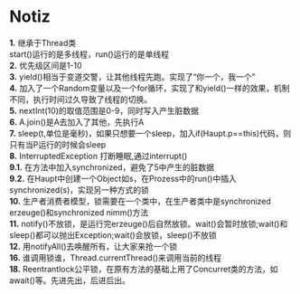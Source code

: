 Notiz
==========

**1.** 继承于Thread类  
    start()运行的是多线程，run()运行的是单线程  
**2.** 优先级区间是1-10  
**3.** yield()相当于变道交警，让其他线程先跑。实现了“你一个，我一个”  
**4.** 加入了一个Random变量以及一个for循环，实现了和yield()一样的效果，机制不同，执行时间过久导致了线程的切换。  
**5.** nextInt(10)的取值范围是0-9，同时写入产生脏数据  
**6.** A.join()是A去加入了其他，先执行A  
**7.** sleep(t,单位是毫秒)，如果只想要一个sleep，加入if(Haupt.p==this)代码，则只有当P运行的时候会sleep  
**8.** InterruptedException 打断睡眠,通过interrupt()  
**9.1.** 在方法中加入synchronized，避免了5中产生的脏数据  
**9.2.** 在Haupt中创建一个Object如s，在Prozess中的run()中插入synchronized(s)，实现另一种方式的锁  
**10.** 生产者消费者模型，锁需要在一个类中，在生产者类中是synchronized erzeuge()和synchronized nimm()方法  
**11.** notify()不放锁，是运行完erzeuge()后自然放锁。wait()会暂时放锁;wait()和sleep()都可以抛出Exception;wait()会放锁，sleep()不放锁  
**12.** 用notifyAll()去唤醒所有，让大家来抢一个锁  
**16.** 谁调用锁谁，Thread.currentThread()来调用当前的线程  
**18.** Reentrantlock公平锁，在原有方法的基础上用了Concurret类的方法，如await()等。先进先出，后进后出。

